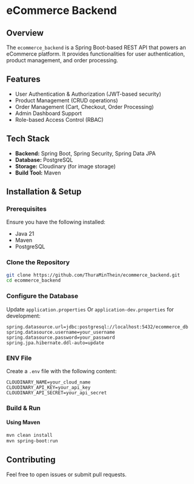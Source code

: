 # eCommerce Backend

## Overview
The `ecommerce_backend` is a Spring Boot-based REST API that powers an eCommerce platform. It provides functionalities for user authentication, product management, and order processing.

## Features
- User Authentication & Authorization (JWT-based security)
- Product Management (CRUD operations)
- Order Management (Cart, Checkout, Order Processing)
- Admin Dashboard Support
- Role-based Access Control (RBAC)

## Tech Stack
- **Backend:** Spring Boot, Spring Security, Spring Data JPA
- **Database:** PostgreSQL
- **Storage:** Cloudinary (for image storage)
- **Build Tool:** Maven

## Installation & Setup

### Prerequisites
Ensure you have the following installed:
- Java 21
- Maven
- PostgreSQL

### Clone the Repository
```sh
git clone https://github.com/ThuraMinThein/ecommerce_backend.git
cd ecommerce_backend
```

### Configure the Database
Update `application.properties` Or `application-dev.properties` for development:
```properties
spring.datasource.url=jdbc:postgresql://localhost:5432/ecommerce_db
spring.datasource.username=your_username
spring.datasource.password=your_password
spring.jpa.hibernate.ddl-auto=update
```

### ENV File
Create a `.env` file  with the following content:
```properties
CLOUDINARY_NAME=your_cloud_name
CLOUDINARY_API_KEY=your_api_key
CLOUDINARY_API_SECRET=your_api_secret
```

### Build & Run
#### Using Maven
```sh
mvn clean install
mvn spring-boot:run
```

## Contributing
Feel free to open issues or submit pull requests.